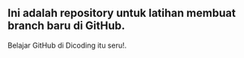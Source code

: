 Ini adalah repository untuk latihan membuat branch baru di GitHub.
--
Belajar GitHub di Dicoding itu seru!.
